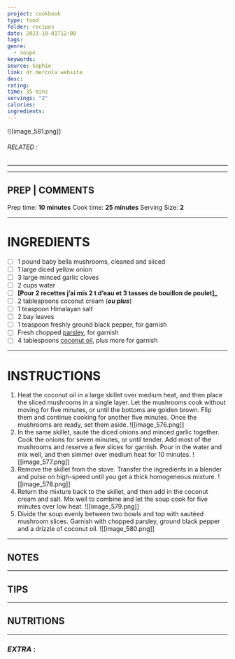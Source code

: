 ```yaml
---
project: cookbook
type: food
folder: recipes
date: 2023-10-01T12:08
tags: 
genre:
  - soupe
keywords: 
source: Sophie
link: dr.mercola website
desc: 
rating: 
time: 35 mins
servings: "2"
calories: 
ingredients:
---
```


![[image_581.png]]
###### *RELATED* : 
---


---
## PREP | COMMENTS

Prep time: **10 minutes** Cook time: **25 minutes** Serving Size: **2**

---
# INGREDIENTS

- [ ] 1 pound baby bella mushrooms, cleaned and sliced
- [ ] 1 large diced yellow onion
- [ ] 3 large minced garlic cloves
- [ ] 2 cups water
- [ ] **[Pour 2 recettes j’ai mis 2 t d’eau et 3 tasses de bouillon de poulet]_**
- [ ] 2 tablespoons coconut cream (**_ou plus_**)
- [ ] 1 teaspoon Himalayan salt
- [ ] 2 bay leaves
- [ ] 1 teaspoon freshly ground black pepper, for garnish
- [ ] Fresh chopped [parsley](https://foodfacts.mercola.com/parsley.html), for garnish
- [ ] 4 tablespoons [coconut oil](https://articles.mercola.com/sites/articles/archive/2013/11/18/coconut-oil-uses.aspx), plus more for garnish

---
# INSTRUCTIONS

1. Heat the coconut oil in a large skillet over medium heat, and then place the sliced mushrooms in a single layer. Let the mushrooms cook without moving for five minutes, or until the bottoms are golden brown. Flip them and continue cooking for another five minutes. Once the mushrooms are ready, set them aside.
![[image_576.png]]
2. In the same skillet, sauté the diced onions and minced garlic together. Cook the onions for seven minutes, or until tender. Add most of the mushrooms and reserve a few slices for garnish. Pour in the water and mix well, and then simmer over medium heat for 10 minutes.
![[image_577.png]]
3. Remove the skillet from the stove. Transfer the ingredients in a blender and pulse on high-speed until you get a thick homogeneous mixture.
![[image_578.png]]
4. Return the mixture back to the skillet, and then add in the coconut cream and salt. Mix well to combine and let the soup cook for five minutes over low heat.
![[image_579.png]]
5. Divide the soup evenly between two bowls and top with sautéed mushroom slices. Garnish with chopped parsley, ground black pepper and a drizzle of coconut oil.
![[image_580.png]]

---
## NOTES



---
## TIPS



---
## NUTRITIONS



---
### *EXTRA* :



